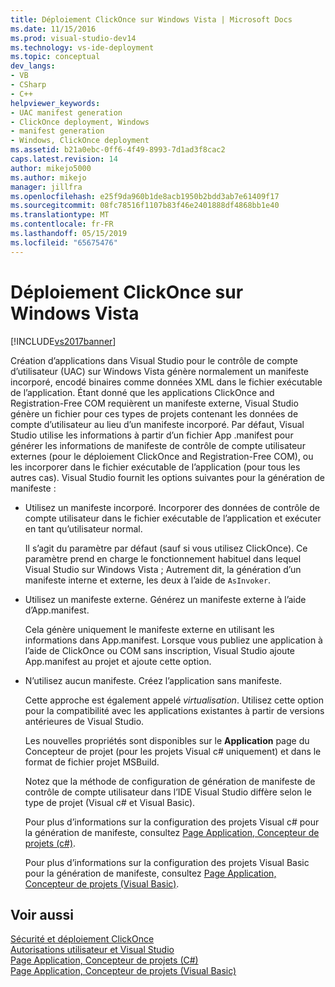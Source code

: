 ```yaml
---
title: Déploiement ClickOnce sur Windows Vista | Microsoft Docs
ms.date: 11/15/2016
ms.prod: visual-studio-dev14
ms.technology: vs-ide-deployment
ms.topic: conceptual
dev_langs:
- VB
- CSharp
- C++
helpviewer_keywords:
- UAC manifest generation
- ClickOnce deployment, Windows
- manifest generation
- Windows, ClickOnce deployment
ms.assetid: b21a0ebc-0ff6-4f49-8993-7d1ad3f8cac2
caps.latest.revision: 14
author: mikejo5000
ms.author: mikejo
manager: jillfra
ms.openlocfilehash: e25f9da960b1de8acb1950b2bdd3ab7e61409f17
ms.sourcegitcommit: 08fc78516f1107b83f46e2401888df4868bb1e40
ms.translationtype: MT
ms.contentlocale: fr-FR
ms.lasthandoff: 05/15/2019
ms.locfileid: "65675476"
---
```

# <a name="clickonce-deployment-on-windows-vista"></a>Déploiement ClickOnce sur Windows Vista
[!INCLUDE[vs2017banner](../includes/vs2017banner.md)]

Création d’applications dans Visual Studio pour le contrôle de compte d’utilisateur (UAC) sur Windows Vista génère normalement un manifeste incorporé, encodé binaires comme données XML dans le fichier exécutable de l’application. Étant donné que les applications ClickOnce and Registration-Free COM requièrent un manifeste externe, Visual Studio génère un fichier pour ces types de projets contenant les données de compte d’utilisateur au lieu d’un manifeste incorporé. Par défaut, Visual Studio utilise les informations à partir d’un fichier App .manifest pour générer les informations de manifeste de contrôle de compte utilisateur externes (pour le déploiement ClickOnce and Registration-Free COM), ou les incorporer dans le fichier exécutable de l’application (pour tous les autres cas). Visual Studio fournit les options suivantes pour la génération de manifeste :  
  
- Utilisez un manifeste incorporé. Incorporer des données de contrôle de compte utilisateur dans le fichier exécutable de l’application et exécuter en tant qu’utilisateur normal.  
  
   Il s’agit du paramètre par défaut (sauf si vous utilisez ClickOnce). Ce paramètre prend en charge le fonctionnement habituel dans lequel Visual Studio sur Windows Vista ; Autrement dit, la génération d’un manifeste interne et externe, les deux à l’aide de `AsInvoker`.  
  
- Utilisez un manifeste externe. Générez un manifeste externe à l’aide d’App.manifest.  
  
   Cela génère uniquement le manifeste externe en utilisant les informations dans App.manifest. Lorsque vous publiez une application à l’aide de ClickOnce ou COM sans inscription, Visual Studio ajoute App.manifest au projet et ajoute cette option.  
  
- N’utilisez aucun manifeste. Créez l’application sans manifeste.  
  
   Cette approche est également appelé *virtualisation*. Utilisez cette option pour la compatibilité avec les applications existantes à partir de versions antérieures de Visual Studio.  
  
  Les nouvelles propriétés sont disponibles sur le **Application** page du Concepteur de projet (pour les projets Visual c# uniquement) et dans le format de fichier projet MSBuild.  
  
  Notez que la méthode de configuration de génération de manifeste de contrôle de compte utilisateur dans l’IDE Visual Studio diffère selon le type de projet (Visual c# et Visual Basic).  
  
  Pour plus d’informations sur la configuration des projets Visual c# pour la génération de manifeste, consultez [Page Application, Concepteur de projets (c#)](../ide/reference/application-page-project-designer-csharp.md).  
  
  Pour plus d’informations sur la configuration des projets Visual Basic pour la génération de manifeste, consultez [Page Application, Concepteur de projets (Visual Basic)](../ide/reference/application-page-project-designer-visual-basic.md).  
  
## <a name="see-also"></a>Voir aussi  
 [Sécurité et déploiement ClickOnce](../deployment/clickonce-security-and-deployment.md)   
 [Autorisations utilisateur et Visual Studio](https://msdn.microsoft.com/d5c55084-1e7b-4b61-b478-137db01c0fc0)   
 [Page Application, Concepteur de projets (C#)](../ide/reference/application-page-project-designer-csharp.md)   
 [Page Application, Concepteur de projets (Visual Basic)](../ide/reference/application-page-project-designer-visual-basic.md)
